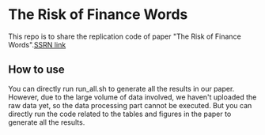 # The Risk of Finance Words

This repo is to share the replication code of paper "The Risk of Finance Words".[SSRN link](https://papers.ssrn.com/sol3/papers.cfm?abstract_id=4947710)

## How to use

You can directly run run_all.sh to generate all the results in our paper. However, due to the large volume of data involved, we haven't uploaded the raw data yet, so the data processing part cannot be executed. But you can directly run the code related to the tables and figures in the paper to generate all the results. 
